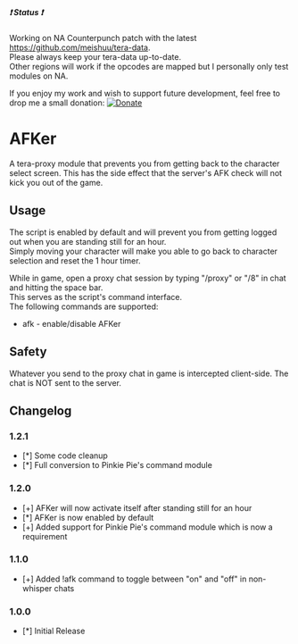 ##### :heavy_exclamation_mark: Status :heavy_exclamation_mark:
Working on NA Counterpunch patch with the latest https://github.com/meishuu/tera-data.  
Please always keep your tera-data up-to-date.  
Other regions will work if the opcodes are mapped but I personally only test modules on NA.  

If you enjoy my work and wish to support future development, feel free to drop me a small donation: [![Donate](https://www.paypalobjects.com/webstatic/en_US/i/buttons/PP_logo_h_100x26.png)](https://www.paypal.com/cgi-bin/webscr?cmd=_donations&business=A3KBZUCSEQ5RJ&lc=US&item_name=TeraProxy&curency_code=USD&no_note=1&no_shipping=1&currency_code=USD&bn=PP%2dDonationsBF%3abtn_donate_SM%2egif%3aNonHosted)
  
# AFKer
A tera-proxy module that prevents you from getting back to the character select screen. 
This has the side effect that the server's AFK check will not kick you out of the game.  
  
## Usage  
The script is enabled by default and will prevent you from getting logged out when you are standing still for an hour.  
Simply moving your character will make you able to go back to character selection and reset the 1 hour timer.  
  
While in game, open a proxy chat session by typing "/proxy" or "/8" in chat and hitting the space bar.  
This serves as the script's command interface.  
The following commands are supported:  
  
* afk - enable/disable AFKer  
  
## Safety
Whatever you send to the proxy chat in game is intercepted client-side. The chat is NOT sent to the server.  
  
## Changelog
### 1.2.1
* [*] Some code cleanup
* [*] Full conversion to Pinkie Pie's command module
### 1.2.0
* [+] AFKer will now activate itself after standing still for an hour
* [*] AFKer is now enabled by default
* [+] Added support for Pinkie Pie's command module which is now a requirement
### 1.1.0
* [+] Added !afk command to toggle between "on" and "off" in non-whisper chats
### 1.0.0
* [*] Initial Release
